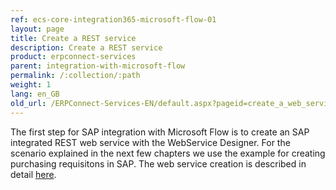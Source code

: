 ```yaml
---
ref: ecs-core-integration365-microsoft-flow-01
layout: page
title: Create a REST service
description: Create a REST service
product: erpconnect-services
parent: integration-with-microsoft-flow
permalink: /:collection/:path
weight: 1
lang: en_GB
old_url: /ERPConnect-Services-EN/default.aspx?pageid=create_a_web_service_for_ecs_core1
---
```


The first step for SAP integration with Microsoft Flow is to create an SAP integrated REST web service with the WebService Designer.
For the scenario explained in the next few chapters we use the example for creating purchasing requisitons in SAP. The web service creation is described in detail [here](../../../sap-integration-nintex/nintex-workflow-cloud-nwc/configure-the-nwc-workflow).

